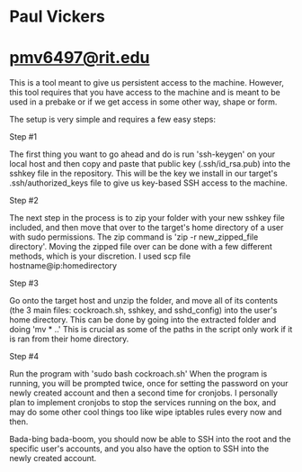 # Paul Vickers
# pmv6497@rit.edu

This is a tool meant to give us persistent access to the machine.
However, this tool requires that you have access to the machine and is meant to be used
in a prebake or if we get access in some other way, shape or form.

The setup is very simple and requires a few easy steps:


Step #1

The first thing you want to go ahead and do is run 'ssh-keygen' on
your local host and then copy and paste that public key (.ssh/id_rsa.pub)
into the sshkey file in the repository. This will be the key we 
install in our target's .ssh/authorized_keys file to give us
key-based SSH access to the machine.

Step #2

The next step in the process is to zip your folder with your new sshkey file included,
and then move that over to the target's home directory of a user with sudo permissions. The
zip command is 'zip -r new_zipped_file directory'. Moving the zipped file over
can be done with a few different methods, which is your discretion. I used scp file
hostname@ip:homedirectory

Step #3

Go onto the target host and unzip the folder, and move all of its contents (the 3
main files: cockroach.sh, sshkey, and sshd_config) into the user's home directory.
This can be done by going into the extracted folder and doing 'mv * ..'
This is crucial as some of the paths in the script only work if it is ran from
their home directory. 

Step #4

Run the program with 'sudo bash cockroach.sh'
When the program is running, you will be prompted twice, once for setting the password
on your newly created account and then a second time for cronjobs. I personally plan
to implement cronjobs to stop the services running on the box, and may do some other
cool things too like wipe iptables rules every now and then.

Bada-bing bada-boom, you should now be able to SSH into the root and the specific
user's accounts, and you also have the option to SSH into the newly created account.
